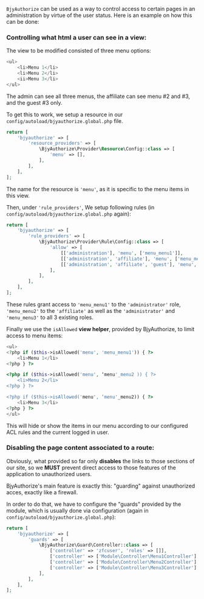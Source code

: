 `BjyAuthorize` can be used as a way to control access to certain pages in an administration by 
virtue of the user status. Here is an example on how this can be done:

### Controlling what html a user can see in a view:

The view to be modified consisted of three menu options:

```php
<ul>
    <li>Menu 1</li>
    <li>Menu 2</li>
    <ii>Menu 3</li>
</ul>
```

The admin can see all three menus, the affiliate can see menu #2 and #3, and the guest #3 only.

To get this to work, we setup a resource in our `config/autoload/bjyauthorize.global.php` file.

```php
return [
    'bjyauthorize' => [
        'resource_providers' => [
            \BjyAuthorize\Provider\Resource\Config::class => [
                'menu' => [],
            ],
        ],
    ],
];
```

The name for the resource is `'menu'`, as it is specific to the menu items in this view.

Then, under `'rule_providers'`, We setup following rules (in 
`config/autoload/bjyauthorize.global.php` again):

```php
return [
    'bjyauthorize' => [
        'rule_providers' => [
            \BjyAuthorize\Provider\Rule\Config::class => [
                'allow' => [
                    [['administration'], 'menu', ['menu_menu1']],
                    [['administration', 'affiliate'], 'menu', ['menu_menu2']],
                    [['administration', 'affiliate', 'guest'], 'menu', ['menu_menu3']],
                ],
            ],
        ],
    ],
];
```

These rules grant access to `'menu_menu1'` to the `'administrator'` role, `'menu_menu2'` to the
`'affiliate'` as well as the `'administrator'` and `'menu_menu3'` to all 3 existing roles.


Finally we use the `isAllowed` **view helper**, provided by BjyAuthorize, to limit access to menu 
items:

```php
<ul>
<?php if ($this->isAllowed('menu', 'menu_menu1')) { ?>
    <li>Menu 1</li>
<?php } ?>

<?php if ($this->isAllowed('menu', ‘menu'_menu2 )) { ?>
    <li>Menu 2</li>
<?php } ?>

<?php if ($this->isAllowed('menu', ‘menu'_menu2)) { ?>
    <li>Menu 3</li>
<?php } ?>
</ul>
```

This will hide or show the items in our menu according to our configured ACL rules and the 
current logged in user.

### Disabling the page content associated to a route:

Obviously, what provided so far only **disables** the links to those sections of our site, 
so we **MUST** prevent direct access to those features of the application to unauthorized
users.

BjyAuthorize's main feature is exactly this: "guarding" against unauthorized acces, exactly
like a firewall.

In order to do that, we have to configure the "guards" provided by the module, which is usually
done via configuration (again in `config/autoload/bjyauthorize.global.php`):

```php
return [
    'bjyauthorize' => [
        'guards' => [
            \BjyAuthorize\Guard\Controller::class => [
                ['controller' => 'zfcuser', 'roles' => []],
                ['controller' => ['Module\Controller\Menu1Controller'], 'roles' => ['admin']],
                ['controller' => ['Module\Controller\Menu2Controller'], 'roles' => ['admin','affiliate']],
                ['controller' => ['Module\Controller\Menu3Controller'], 'roles' => ['admin','affiliate','guest']],
            ],
        ],
    ],
];
```
